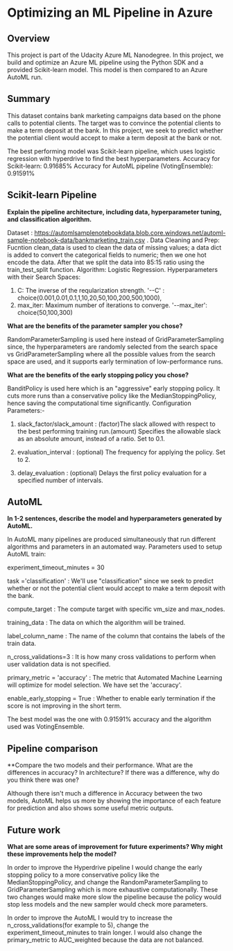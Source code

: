 # Optimizing an ML Pipeline in Azure

## Overview
This project is part of the Udacity Azure ML Nanodegree.
In this project, we build and optimize an Azure ML pipeline using the Python SDK and a provided Scikit-learn model.
This model is then compared to an Azure AutoML run.

## Summary

This dataset contains bank marketing campaigns data based on the phone calls to potential clients. The target was to convince the potential clients to make a term deposit at the bank. In this project, we seek to predict whether the potential client would accept to make a term deposit at the bank or not.

The best performing model was Scikit-learn pipeline, which uses logistic regression with hyperdrive to find the best hyperparameters.
Accuracy for Scikit-learn: 0.91685%
Accuracy for AutoML pipeline (VotingEnsemble): 0.91591%

## Scikit-learn Pipeline
**Explain the pipeline architecture, including data, hyperparameter tuning, and classification algorithm.**

Dataset : https://automlsamplenotebookdata.blob.core.windows.net/automl-sample-notebook-data/bankmarketing_train.csv . 
Data Cleaning and Prep: Fucntion clean_data is used to clean the data of missing values; a data dict is added to convert the categorical fields to numeric; then we one hot encode the data. After that we split the data into 85:15 ratio using the train_test_split function. 
Algorithm: Logistic Regression. 
Hyperparameters with their Search Spaces:

1. C: The inverse of the reqularization strength. '--C' : choice(0.001,0.01,0.1,1,10,20,50,100,200,500,1000),
2. max_iter: Maximum number of iterations to converge.  '--max_iter': choice(50,100,300)

**What are the benefits of the parameter sampler you chose?**

RandomParameterSampling is used here instead of GridParameterSampling since, the hyperparameters are randomly selected from the search space vs GridParameterSampling where all the possible values from the search space are used, and it supports early termination of low-performance runs.

**What are the benefits of the early stopping policy you chose?**

BanditPolicy is used here which is an "aggressive" early stopping policy. It cuts more runs than a conservative policy like the MedianStoppingPolicy, hence saving the computational time significantly.
Configuration Parameters:-

1. slack_factor/slack_amount : (factor)The slack allowed with respect to the best performing training run.(amount) Specifies the allowable slack as an absolute amount, instead of a ratio. Set to 0.1.

2. evaluation_interval : (optional) The frequency for applying the policy. Set to 2.

3. delay_evaluation : (optional) Delays the first policy evaluation for a specified number of intervals.

## AutoML
**In 1-2 sentences, describe the model and hyperparameters generated by AutoML.**

In AutoML many pipelines are produced simultaneously that run different algorithms and parameters in an automated way. Parameters used to setup AutoML train:

experiment_timeout_minutes = 30

task ='classification' : We'll use "classification" since we seek to predict whether or not the potential client would accept to make a term deposit with the bank.

compute_target : The compute target with specific vm_size and max_nodes.

training_data : The data on which the algorithm will be trained.

label_column_name : The name of the column that contains the labels of the train data.

n_cross_validations=3 : It is how many cross validations to perform when user validation data is not specified.

primary_metric = 'accuracy' : The metric that Automated Machine Learning will optimize for model selection. We have set the 'accuracy'.

enable_early_stopping = True : Whether to enable early termination if the score is not improving in the short term.

The best model was the one with 0.91591% accuracy and the algorithm used was VotingEnsemble. 

## Pipeline comparison
**Compare the two models and their performance. What are the differences in accuracy? In architecture? If there was a difference, why do you think there was one?

Although there isn't much a difference in Accuracy between the two models, AutoML helps us more by showing the importance of each feature for prediction and also shows some useful metric outputs.  

## Future work
**What are some areas of improvement for future experiments? Why might these improvements help the model?**

In order to improve the Hyperdrive pipeline I would change the early stopping policy to a more conservative policy like the MedianStoppingPolicy, and change the RandomParameterSampling to GridParameterSampling which is more exhaustive computationally. These two changes would make more slow the pipeline because the policy would stop less models and the new sampler would check more parameters.

In order to improve the AutoML I would try to increase the n_cross_validations(for example to 5), change the experiment_timeout_minutes to train longer. I would also change the primary_metric to AUC_weighted because the data are not balanced.


